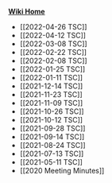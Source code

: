**[Wiki Home](Home)**

- [[2022-04-26 TSC]]
- [[2022-04-12 TSC]]
- [[2022-03-08 TSC]]
- [[2022-02-22 TSC]]
- [[2022-02-08 TSC]]
- [[2022-01-25 TSC]]
- [[2022-01-11 TSC]]
- [[2021-12-14 TSC]]
- [[2021-11-23 TSC]]
- [[2021-11-09 TSC]]
- [[2021-10-26 TSC]]
- [[2021-10-12 TSC]]
- [[2021-09-28 TSC]]
- [[2021-09-14 TSC]]
- [[2021-08-24 TSC]]
- [[2021-07-13 TSC]]
- [[2021-05-11 TSC]]
- [[2020 Meeting Minutes]]
